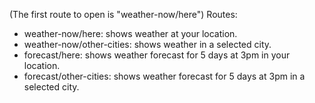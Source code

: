 (The first route to open is "weather-now/here")
Routes:
- weather-now/here: shows weather at your location.
- weather-now/other-cities: shows weather in a selected city.
- forecast/here: shows weather forecast for 5 days at 3pm in your location.
- forecast/other-cities: shows weather forecast for 5 days at 3pm in a selected city.
